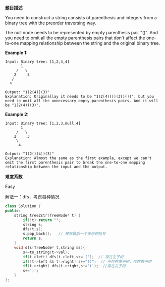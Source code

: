 **题目描述**   

You need to construct a string consists of parenthesis and integers from a binary tree with the preorder traversing way.

The null node needs to be represented by empty parenthesis pair "()". And you need to omit all the empty parenthesis pairs that don't affect the one-to-one mapping relationship between the string and the original binary tree.

**Example 1:**

```
Input: Binary tree: [1,2,3,4]
       1
     /   \
    2     3
   /    
  4     

Output: "1(2(4))(3)"
Explanation: Originallay it needs to be "1(2(4)())(3()())", but you need to omit all the unnecessary empty parenthesis pairs. And it will be "1(2(4))(3)".
```



**Example 2:**

```
Input: Binary tree: [1,2,3,null,4]
       1
     /   \
    2     3
     \  
      4 

Output: "1(2()(4))(3)"
Explanation: Almost the same as the first example, except we can't omit the first parenthesis pair to break the one-to-one mapping relationship between the input and the output.
```

**难度系数**    

Easy

解法一：dfs，考虑每种情况

```c++
class Solution {
public:
    string tree2str(TreeNode* t) {
        if(!t) return "";
        string s;
        dfs(t,s);
        s.pop_back();   // 移除最后一个多余的括号
        return s;
    }
    void dfs(TreeNode* t,string &s){
        s+=to_string(t->val);                           
        if(t->left) dfs(t->left,s+='(');  // 存在左子树
        if(!t->left && t->right) s+="()";  // 不存在左子树，存在右子树 
        if(t->right) dfs(t->right,s+='(');  //存在右子树
        s+=')';                            
    }
};
```


